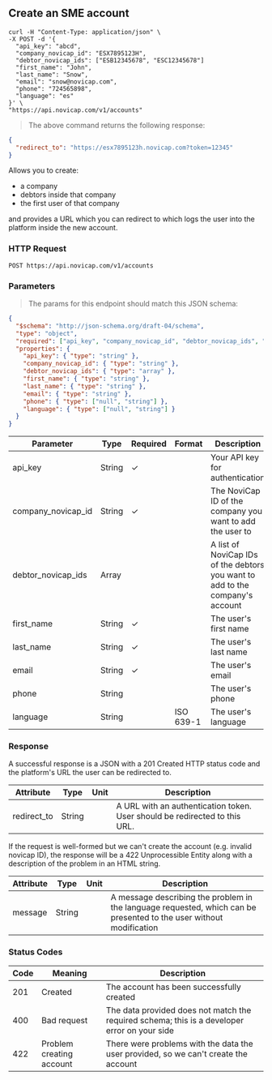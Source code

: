 ## Create an SME account

```shell
curl -H "Content-Type: application/json" \
-X POST -d '{
  "api_key": "abcd",
  "company_novicap_id": "ESX7895123H",
  "debtor_novicap_ids": ["ESB12345678", "ESC12345678"]
  "first_name": "John",
  "last_name": "Snow",
  "email": "snow@novicap.com",
  "phone": "724565898",
  "language": "es"
}' \
"https://api.novicap.com/v1/accounts"
```

> The above command returns the following response:

```json
{
  "redirect_to": "https://esx7895123h.novicap.com?token=12345"
}
```

Allows you to create:

- a company
- debtors inside that company
- the first user of that company

and provides a URL which you can redirect to which logs the user into the platform inside the new account.

### HTTP Request

`POST https://api.novicap.com/v1/accounts`

### Parameters

> The params for this endpoint should match this JSON schema:

```json
{
  "$schema": "http://json-schema.org/draft-04/schema",
  "type": "object",
  "required": ["api_key", "company_novicap_id", "debtor_novicap_ids", "first_name", "last_name", "email"],
  "properties": {
    "api_key": { "type": "string" },
    "company_novicap_id": { "type": "string" },
    "debtor_novicap_ids": { "type": "array" },
    "first_name": { "type": "string" },
    "last_name": { "type": "string" },
    "email": { "type": "string" },
    "phone": { "type": ["null", "string"] },
    "language": { "type": ["null", "string"] }
  }
}
```

| Parameter          | Type   | Required | Format    | Description                                                                   |
|--------------------|--------|----------|-----------|-------------------------------------------------------------------------------|
| api_key            | String | ✓        |           | Your API key for authentication                                               |
| company_novicap_id | String | ✓        |           | The NoviCap ID of the company you want to add the user to                     |
| debtor_novicap_ids | Array  |          |           | A list of NoviCap IDs of the debtors you want to add to the company's account |
| first_name         | String | ✓        |           | The user's first name                                                         |
| last_name          | String | ✓        |           | The user's last name                                                          |
| email              | String | ✓        |           | The user's email                                                              |
| phone              | String |          |           | The user's phone                                                              |
| language           | String |          | ISO 639-1 | The user's language                                                           |

### Response

A successful response is a JSON with a 201 Created HTTP status code and the platform's URL the user can be redirected to.

| Attribute   | Type   | Unit | Description                                                                |
|-------------|--------|------|----------------------------------------------------------------------------|
| redirect_to | String |      | A URL with an authentication token. User should be redirected to this URL. |

If the request is well-formed but we can't create the account (e.g. invalid novicap ID), the response will be a 422 Unprocessible Entity along with a description of the problem in an HTML string.

| Attribute | Type   | Unit | Description                                                                                                         |
|-----------|--------|------|---------------------------------------------------------------------------------------------------------------------|
| message   | String |      | A message describing the problem in the language requested, which can be presented to the user without modification |

### Status Codes

| Code | Meaning                  | Description                                                                                  |
|------|--------------------------|----------------------------------------------------------------------------------------------|
|  201 | Created                  | The account has been successfully created                                                    |
|  400 | Bad request              | The data provided does not match the required schema; this is a developer error on your side |
|  422 | Problem creating account | There were problems with the data the user provided, so we can't create the account          |
